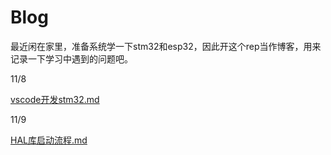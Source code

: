 # Blog
最近闲在家里，准备系统学一下stm32和esp32，因此开这个rep当作博客，用来记录一下学习中遇到的问题吧。

11/8

[vscode开发stm32.md](./2021/vscode开发stm32.md)

11/9

[HAL库启动流程.md](./2021/HAL库启动流程.md)

